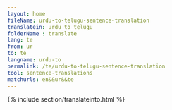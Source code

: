 ```yaml
---
layout: home
fileName: urdu-to-telugu-sentence-translation
translatein: urdu_to_telugu
folderName : translate
lang: te
from: ur
to: te
langname: urdu-to
permalink: /te/urdu-to-telugu-sentence-translation
tool: sentence-translations
matchurls: en&&ur&&te
---
```

{% include section/translateinto.html %}
